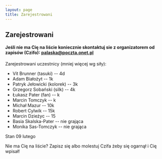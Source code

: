 ```yaml
---
layout: page
title: Zarejestrowani
---
```


## Zarejestrowani

#### Jeśli nie ma Cię na liście koniecznie skontaktuj sie z organizatorem od zapisów (Czifo): palaska@poczta.onet.pl

Zarejestrowani uczestnicy (mniej więcej wg siły):


- Vít Brunner (tasuki) -- 4d
- Adam Białożyt -- 1k
- Patryk Jełowicki (kolorek) -- 3k
- Grzegorz Sobański (silk) -- 4k
- Łukasz Pater (fan) -- k
- Marcin Tomczyk -- k
- Michał Mazur -- 10k
- Robert Cylwik -- 15k
- Marcin Dzieżyc -- 15
- Basia Skalska-Pater -- nie grająca
- Monika Sas-Tomczyk -- nie grająca





Stan 09 lutego

Nie ma Cię na liście?  Zapisz się albo molestuj Czifa żeby się ogarnął i Cię wpisał!
